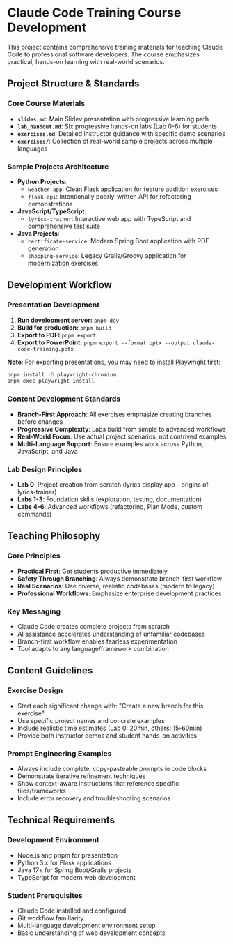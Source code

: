 # Claude Code Training Course Development

This project contains comprehensive training materials for teaching Claude Code to professional software developers. The course emphasizes practical, hands-on learning with real-world scenarios.

## Project Structure & Standards

### Core Course Materials
- **`slides.md`**: Main Slidev presentation with progressive learning path
- **`lab_handout.md`**: Six progressive hands-on labs (Lab 0-6) for students
- **`exercises.md`**: Detailed instructor guidance with specific demo scenarios
- **`exercises/`**: Collection of real-world sample projects across multiple languages

### Sample Projects Architecture
- **Python Projects**:
  - `weather-app`: Clean Flask application for feature addition exercises
  - `flask-api`: Intentionally poorly-written API for refactoring demonstrations
- **JavaScript/TypeScript**:
  - `lyrics-trainer`: Interactive web app with TypeScript and comprehensive test suite
- **Java Projects**:
  - `certificate-service`: Modern Spring Boot application with PDF generation
  - `shopping-service`: Legacy Grails/Groovy application for modernization exercises

## Development Workflow

### Presentation Development
1. **Run development server:** `pnpm dev`
2. **Build for production:** `pnpm build` 
3. **Export to PDF:** `pnpm export`
4. **Export to PowerPoint:** `pnpm export --format pptx --output claude-code-training.pptx`

**Note**: For exporting presentations, you may need to install Playwright first:
```bash
pnpm install -D playwright-chromium
pnpm exec playwright install
```

### Content Development Standards
- **Branch-First Approach**: All exercises emphasize creating branches before changes
- **Progressive Complexity**: Labs build from simple to advanced workflows
- **Real-World Focus**: Use actual project scenarios, not contrived examples
- **Multi-Language Support**: Ensure examples work across Python, JavaScript, and Java

### Lab Design Principles
- **Lab 0**: Project creation from scratch (lyrics display app - origins of lyrics-trainer)
- **Labs 1-3**: Foundation skills (exploration, testing, documentation)
- **Labs 4-6**: Advanced workflows (refactoring, Plan Mode, custom commands)

## Teaching Philosophy

### Core Principles
- **Practical First**: Get students productive immediately
- **Safety Through Branching**: Always demonstrate branch-first workflow
- **Real Scenarios**: Use diverse, realistic codebases (modern to legacy)
- **Professional Workflows**: Emphasize enterprise development practices

### Key Messaging
- Claude Code creates complete projects from scratch
- AI assistance accelerates understanding of unfamiliar codebases
- Branch-first workflow enables fearless experimentation
- Tool adapts to any language/framework combination

## Content Guidelines

### Exercise Design
- Start each significant change with: "Create a new branch for this exercise"
- Use specific project names and concrete examples
- Include realistic time estimates (Lab 0: 20min, others: 15-60min)
- Provide both instructor demos and student hands-on activities

### Prompt Engineering Examples
- Always include complete, copy-pasteable prompts in code blocks
- Demonstrate iterative refinement techniques
- Show context-aware instructions that reference specific files/frameworks
- Include error recovery and troubleshooting scenarios

## Technical Requirements

### Development Environment
- Node.js and pnpm for presentation
- Python 3.x for Flask applications
- Java 17+ for Spring Boot/Grails projects
- TypeScript for modern web development

### Student Prerequisites
- Claude Code installed and configured
- Git workflow familiarity
- Multi-language development environment setup
- Basic understanding of web development concepts
